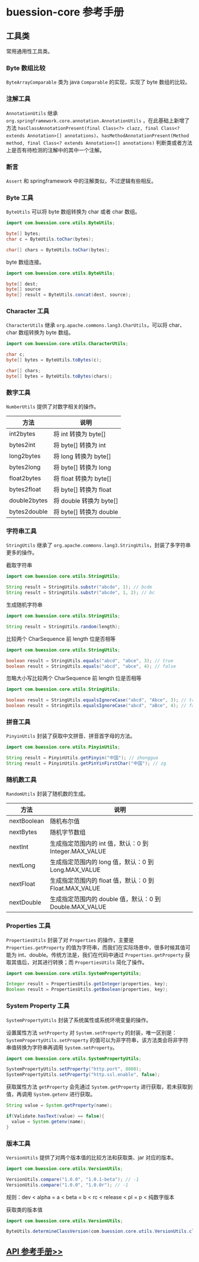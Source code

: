 # buession-core 参考手册


## 工具类


常用通用性工具类。


### **Byte 数组比较**

`ByteArrayComparable` 类为 java `Comparable` 的实现，实现了 byte 数组的比较。


### **注解工具**

`AnnotationUtils` 继承 `org.springframework.core.annotation.AnnotationUtils` ，在此基础上新增了方法 `hasClassAnnotationPresent(final Class<?> clazz, final Class<? extends Annotation>[] annotations)`、`hasMethodAnnotationPresent(Method method, final Class<? extends Annotation>[] annotations)` 判断类或者方法上是否有待检测的注解中的其中一个注解。


### **断言**

`Assert` 和 springframework 中的注解类似，不过逻辑有些相反。


### **Byte 工具**

`ByteUtils` 可以将 byte 数组转换为 char 或者 char 数组。

```java
import com.buession.core.utils.ByteUtils;

byte[] bytes;
char c = ByteUtils.toChar(bytes);

char[] chars = ByteUtils.toChar(bytes);
```

byte 数组连接。

```java
import com.buession.core.utils.ByteUtils;

byte[] dest;
byte[] source
byte[] result = ByteUtils.concat(dest, source);
```


### **Character 工具**

`CharacterUtils` 继承 `org.apache.commons.lang3.CharUtils`，可以将 char、char 数组转换为 byte 数组。

```java
import com.buession.core.utils.CharacterUtils;

char c;
byte[] bytes = ByteUtils.toBytes(c);

char[] chars;
byte[] bytes = ByteUtils.toBytes(chars);
```


### **数字工具**

`NumberUtils` 提供了对数字相关的操作。

|  方法   | 说明  |
|  ----  | ----  |
| int2bytes  | 将 int 转换为 byte[] |
| bytes2int  | 将 byte[] 转换为 int |
| long2bytes  | 将 long 转换为 byte[] |
| bytes2long  | 将 byte[] 转换为 long |
| float2bytes  | 将 float 转换为 byte[] |
| bytes2float  | 将 byte[] 转换为 float |
| double2bytes  | 将 double 转换为 byte[] |
| bytes2double  | 将 byte[] 转换为 double |

### **字符串工具**

`StringUtils` 继承了 `org.apache.commons.lang3.StringUtils`，封装了多字符串更多的操作。


截取字符串

```java
import com.buession.core.utils.StringUtils;

String result = StringUtils.substr("abcde", 1); // bcde
String result = StringUtils.substr("abcde", 1, 2); // bc
```

生成随机字符串

```java
import com.buession.core.utils.StringUtils;

String result = StringUtils.random(length);
```

比较两个 CharSequence 前 length 位是否相等

```java
import com.buession.core.utils.StringUtils;

boolean result = StringUtils.equals("abcd", "abce", 3); // true
boolean result = StringUtils.equals("abcd", "abce", 4); // false
```

忽略大小写比较两个 CharSequence 前 length 位是否相等

```java
import com.buession.core.utils.StringUtils;

boolean result = StringUtils.equalsIgnoreCase("abcd", "Abce", 3); // true
boolean result = StringUtils.equalsIgnoreCase("abcd", "aBce", 4); // false
```


### **拼音工具**

`PinyinUtils` 封装了获取中文拼音、拼音首字母的方法。

```java
import com.buession.core.utils.PinyinUtils;

String result = PinyinUtils.getPinyin("中国"); // zhongguo
String result = PinyinUtils.getPinYinFirstChar("中国"); // zg
```

### **随机数工具**

`RandomUtils` 封装了随机数的生成。

|  方法        | 说明                                                |
|  ----       | ----                                                |
| nextBoolean | 随机布尔值                                           |
| nextBytes   | 随机字节数组                                          |
| nextInt     | 生成指定范围内的 int 值，默认：0 到 Integer.MAX_VALUE   |
| nextLong    | 生成指定范围内的 long 值，默认：0 到 Long.MAX_VALUE     |
| nextFloat   | 生成指定范围内的 float 值，默认：0 到 Float.MAX_VALUE   |
| nextDouble  | 生成指定范围内的 double 值，默认：0 到 Double.MAX_VALUE |


### **Properties 工具**

`PropertiesUtils` 封装了对 `Properties` 的操作，主要是 `Properties.getProperty` 的值为字符串，而我们在实际场景中，很多时候其值可能为 int、double。传统方法是，我们在代码中通过 `Properties.getProperty` 获取其值后，对其进行转换；而 `PropertiesUtils` 简化了操作。

```java
import com.buession.core.utils.SystemPropertyUtils;

Integer result = PropertiesUtils.getInteger(properties, key);
Boolean result = PropertiesUtils.getBoolean(properties, key);
```


### **System Property 工具**

`SystemPropertyUtils` 封装了系统属性或系统环境变量的操作。

设置属性方法 `setProperty` 对 `System.setProperty` 的封装，唯一区别是：`SystemPropertyUtils.setProperty` 的值可以为非字符串，该方法类会将非字符串值转换为字符串再调用 `System.setProperty`。

```java
import com.buession.core.utils.SystemPropertyUtils;

SystemPropertyUtils.setProperty("http.port", 8080);
SystemPropertyUtils.setProperty("http.ssl.enable", false);
```

获取属性方法 `getProperty` 会先通过 `System.getProperty` 进行获取，若未获取到值，再调用 `System.getenv` 进行获取。

```java
String value = System.getProperty(name);

if(Validate.hasText(value) == false){
  value = System.getenv(name);
}
```


### **版本工具**

`VersionUtils` 提供了对两个版本值的比较方法和获取类、jar 对应的版本。

```java
import com.buession.core.utils.VersionUtils;

VersionUtils.compare("1.0.0", "1.0.1-beta"); // -1
VersionUtils.compare("1.0.0", "1.0.0r"); // -1
```

规则：dev < alpha = a < beta = b < rc < release < pl = p < 纯数字版本

获取类的版本值

```java
import com.buession.core.utils.VersionUtils;

ByteUtils.determineClassVersion(com.buession.core.utils.VersionUtils.class); // 2.0.0
```


## [API 参考手册>>](/manual/2.0/docs/buession-core/com/buession/core/utils/package-summary.html)